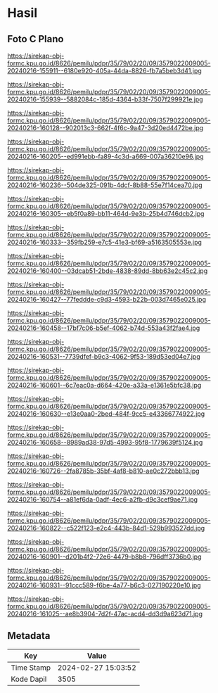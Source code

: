 # Hasil

## Foto C Plano

https://sirekap-obj-formc.kpu.go.id/8626/pemilu/pdpr/35/79/02/20/09/3579022009005-20240216-155911--6180e920-405a-44da-8826-fb7a5beb3d41.jpg

https://sirekap-obj-formc.kpu.go.id/8626/pemilu/pdpr/35/79/02/20/09/3579022009005-20240216-155939--5882084c-185d-4364-b33f-7507f299921e.jpg

https://sirekap-obj-formc.kpu.go.id/8626/pemilu/pdpr/35/79/02/20/09/3579022009005-20240216-160128--902013c3-662f-4f6c-9a47-3d20ed4472be.jpg

https://sirekap-obj-formc.kpu.go.id/8626/pemilu/pdpr/35/79/02/20/09/3579022009005-20240216-160205--ed991ebb-fa89-4c3d-a669-007a36210e96.jpg

https://sirekap-obj-formc.kpu.go.id/8626/pemilu/pdpr/35/79/02/20/09/3579022009005-20240216-160236--504de325-091b-4dcf-8b88-55e7f14cea70.jpg

https://sirekap-obj-formc.kpu.go.id/8626/pemilu/pdpr/35/79/02/20/09/3579022009005-20240216-160305--eb5f0a89-bb11-464d-9e3b-25b4d746dcb2.jpg

https://sirekap-obj-formc.kpu.go.id/8626/pemilu/pdpr/35/79/02/20/09/3579022009005-20240216-160333--359fb259-e7c5-41e3-bf69-a5163505553e.jpg

https://sirekap-obj-formc.kpu.go.id/8626/pemilu/pdpr/35/79/02/20/09/3579022009005-20240216-160400--03dcab51-2bde-4838-89dd-8bb63e2c45c2.jpg

https://sirekap-obj-formc.kpu.go.id/8626/pemilu/pdpr/35/79/02/20/09/3579022009005-20240216-160427--77feddde-c9d3-4593-b22b-003d7465e025.jpg

https://sirekap-obj-formc.kpu.go.id/8626/pemilu/pdpr/35/79/02/20/09/3579022009005-20240216-160458--17bf7c06-b5ef-4062-b74d-553a43f2fae4.jpg

https://sirekap-obj-formc.kpu.go.id/8626/pemilu/pdpr/35/79/02/20/09/3579022009005-20240216-160531--7739dfef-b9c3-4062-9f53-189d53ed04e7.jpg

https://sirekap-obj-formc.kpu.go.id/8626/pemilu/pdpr/35/79/02/20/09/3579022009005-20240216-160601--6c7eac0a-d664-420e-a33a-e1361e5bfc38.jpg

https://sirekap-obj-formc.kpu.go.id/8626/pemilu/pdpr/35/79/02/20/09/3579022009005-20240216-160630--e13e0aa0-2bed-484f-9cc5-e43366774922.jpg

https://sirekap-obj-formc.kpu.go.id/8626/pemilu/pdpr/35/79/02/20/09/3579022009005-20240216-160658--8989ad38-97d5-4993-95f8-1779639f5124.jpg

https://sirekap-obj-formc.kpu.go.id/8626/pemilu/pdpr/35/79/02/20/09/3579022009005-20240216-160726--2fa8785b-35bf-4af8-b810-ae0c272bbb13.jpg

https://sirekap-obj-formc.kpu.go.id/8626/pemilu/pdpr/35/79/02/20/09/3579022009005-20240216-160754--a81ef6da-0adf-4ec6-a2fb-d9c3cef9ae71.jpg

https://sirekap-obj-formc.kpu.go.id/8626/pemilu/pdpr/35/79/02/20/09/3579022009005-20240216-160822--c522f123-e2c4-443b-84d1-529b993527dd.jpg

https://sirekap-obj-formc.kpu.go.id/8626/pemilu/pdpr/35/79/02/20/09/3579022009005-20240216-160901--d201b4f2-72e6-4479-b8b8-796dff3736b0.jpg

https://sirekap-obj-formc.kpu.go.id/8626/pemilu/pdpr/35/79/02/20/09/3579022009005-20240216-160931--91ccc589-f6be-4a77-b6c3-027190220e10.jpg

https://sirekap-obj-formc.kpu.go.id/8626/pemilu/pdpr/35/79/02/20/09/3579022009005-20240216-161025--ae8b3904-7d2f-47ac-acd4-dd3d9a623d71.jpg


## Metadata

| Key        | Value               |
| ---------- | ------------------- |
| Time Stamp | 2024-02-27 15:03:52 |
| Kode Dapil | 3505                |



